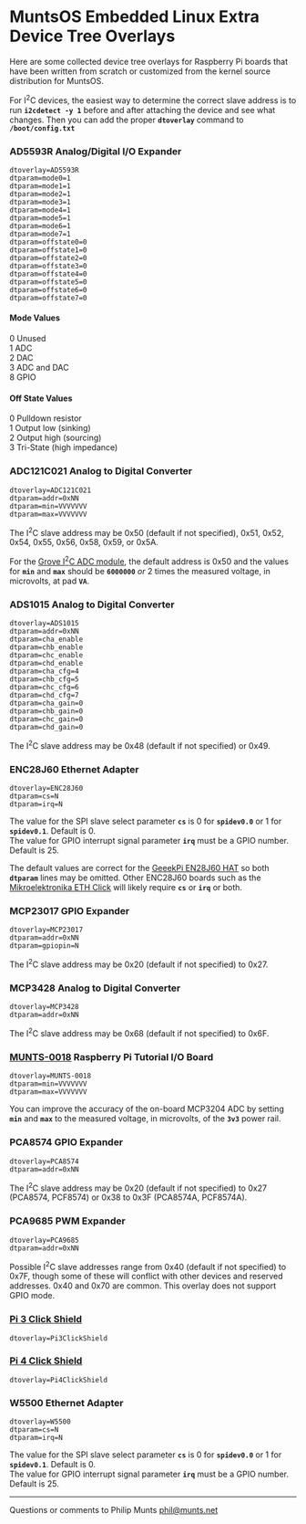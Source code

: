 # MuntsOS Embedded Linux Extra Device Tree Overlays

Here are some collected device tree overlays for Raspberry Pi boards
that have been written from scratch or customized from the kernel source
distribution for MuntsOS.

For I<sup>2</sup>C devices, the easiest way to determine the correct
slave address is to run **`i2cdetect -y 1`** before and after attaching
the device and see what changes. Then you can add the proper
**`dtoverlay`** command to **`/boot/config.txt`**

### AD5593R Analog/Digital I/O Expander

    dtoverlay=AD5593R
    dtparam=mode0=1
    dtparam=mode1=1
    dtparam=mode2=1
    dtparam=mode3=1
    dtparam=mode4=1
    dtparam=mode5=1
    dtparam=mode6=1
    dtparam=mode7=1
    dtparam=offstate0=0
    dtparam=offstate1=0
    dtparam=offstate2=0
    dtparam=offstate3=0
    dtparam=offstate4=0
    dtparam=offstate5=0
    dtparam=offstate6=0
    dtparam=offstate7=0

#### Mode Values

0 Unused  
1 ADC  
2 DAC  
3 ADC and DAC  
8 GPIO

#### Off State Values

0 Pulldown resistor  
1 Output low (sinking)  
2 Output high (sourcing)  
3 Tri-State (high impedance)

### ADC121C021 Analog to Digital Converter

    dtoverlay=ADC121C021
    dtparam=addr=0xNN
    dtparam=min=VVVVVVV
    dtparam=max=VVVVVVV

The I<sup>2</sup>C slave address may be 0x50 (default if not specified),
0x51, 0x52, 0x54, 0x55, 0x56, 0x58, 0x59, or 0x5A.

For the [Grove I<sup>2</sup>C ADC
module](https://wiki.seeedstudio.com/Grove-I2C_ADC), the default address
is 0x50 and the values for **`min`** and **`max`** should be
**`6000000`** *or* 2 times the measured voltage, in microvolts, at pad
**`VA`**.

### ADS1015 Analog to Digital Converter

    dtoverlay=ADS1015
    dtparam=addr=0xNN
    dtparam=cha_enable
    dtparam=chb_enable
    dtparam=chc_enable
    dtparam=chd_enable
    dtparam=cha_cfg=4
    dtparam=chb_cfg=5
    dtparam=chc_cfg=6
    dtparam=chd_cfg=7
    dtparam=cha_gain=0
    dtparam=chb_gain=0
    dtparam=chc_gain=0
    dtparam=chd_gain=0

The I<sup>2</sup>C slave address may be 0x48 (default if not specified)
or 0x49.

### ENC28J60 Ethernet Adapter

    dtoverlay=ENC28J60
    dtparam=cs=N
    dtparam=irq=N

The value for the SPI slave select parameter **`cs`** is 0 for
**`spidev0.0`** or 1 for **`spidev0.1`**. Default is 0.  
The value for GPIO interrupt signal parameter **`irq`** must be a GPIO
number. Default is 25.

The default values are correct for the [GeeekPi EN28J60
HAT](https://www.seeedstudio.com/ENC28J60-OVERLAYS-HAT-for-Raspberry-pi-p-3045.html)
so both **`dtparam`** lines may be omitted. Other ENC28J60 boards such
as the [Mikroelektronika ETH Click](https://www.mikroe.com/eth-click)
will likely require **`cs`** or **`irq`** or both.

### MCP23017 GPIO Expander

    dtoverlay=MCP23017
    dtparam=addr=0xNN
    dtparam=gpiopin=N

The I<sup>2</sup>C slave address may be 0x20 (default if not specified)
to 0x27.

### MCP3428 Analog to Digital Converter

    dtoverlay=MCP3428
    dtparam=addr=0xNN

The I<sup>2</sup>C slave address may be 0x68 (default if not specified)
to 0x6F.

### [MUNTS-0018](https://tech.munts.com/manuals/MUNTS-0018.pdf) Raspberry Pi Tutorial I/O Board

    dtoverlay=MUNTS-0018
    dtparam=min=VVVVVVV
    dtparam=max=VVVVVVV

You can improve the accuracy of the on-board MCP3204 ADC by setting
**`min`** and **`max`** to the measured voltage, in microvolts, of the
**`3v3`** power rail.

### PCA8574 GPIO Expander

    dtoverlay=PCA8574
    dtparam=addr=0xNN

The I<sup>2</sup>C slave address may be 0x20 (default if not specified)
to 0x27 (PCA8574, PCF8574) or 0x38 to 0x3F (PCA8574A, PCF8574A).

### PCA9685 PWM Expander

    dtoverlay=PCA9685
    dtparam=addr=0xNN

Possible I<sup>2</sup>C slave addresses range from 0x40 (default if not
specified) to 0x7F, though some of these will conflict with other
devices and reserved addresses. 0x40 and 0x70 are common. This overlay
does not support GPIO mode.

### [Pi 3 Click Shield](https://www.mikroe.com/pi-3-click-shield)

    dtoverlay=Pi3ClickShield

### [Pi 4 Click Shield](https://www.mikroe.com/pi-4-click-shield)

    dtoverlay=Pi4ClickShield

### W5500 Ethernet Adapter

    dtoverlay=W5500
    dtparam=cs=N
    dtparam=irq=N

The value for the SPI slave select parameter **`cs`** is 0 for
**`spidev0.0`** or 1 for **`spidev0.1`**. Default is 0.  
The value for GPIO interrupt signal parameter **`irq`** must be a GPIO
number. Default is 25.

------------------------------------------------------------------------

Questions or comments to Philip Munts <phil@munts.net>
